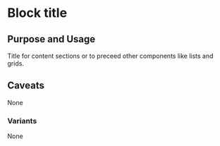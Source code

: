 # Block title

## Purpose and Usage
Title for content sections or to preceed other components like lists and grids.

## Caveats
None

### Variants
None

